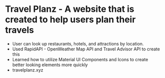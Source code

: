 # Travel Planz - A website that is created to help users plan their travels

- User can look up restaurants, hotels, and attractions by location.
- Used RapidAPI - OpenWeather Map API and Travel Advisor API to create this
- Learned how to utilize Material UI Components and Icons to create better looking elements more quickly
- travelplanz.xyz
